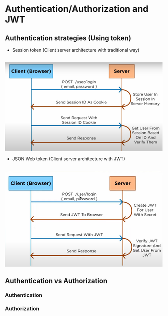 # Authentication/Authorization and JWT

## Authentication strategies (Using token)


* Session token (Client server architecture with traditional way)
<br> <br />

![alt text](https://github.com/HOLAPH/authentication-authorization-and-JWT/blob/main/Images/Screenshot%202022-09-23%20112131.png)

* JSON Web token (Client server architecture with JWT)
<br> <br />  

![alt text](https://github.com/HOLAPH/authentication-authorization-and-JWT/blob/main/Images/Screenshot.png)


## Authentication vs Authorization

### Authentication



### Authorization

